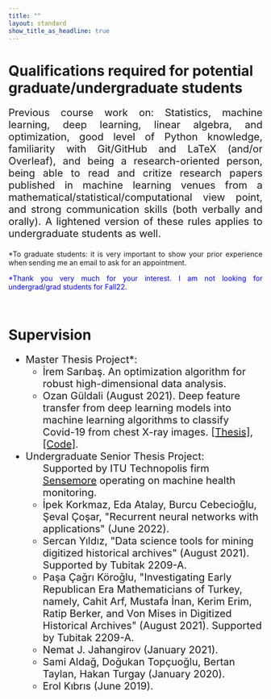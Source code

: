 ```yaml
---
title: ""
layout: standard
show_title_as_headline: true
---
```


<h1><span color="rgb(132," 132,="" 132);="">Qualifications required for potential graduate/undergraduate students</span></h1>
<p style="font-size:20px;text-align: justify;">Previous course work on: Statistics, machine learning, deep learning, linear algebra, and optimization, good level of Python knowledge, familiarity with Git/GitHub and LaTeX (and/or Overleaf), and being a research-oriented person, being able to read and critize research papers published in machine learning venues from a mathematical/statistical/computational view point, and strong communication skills (both verbally and orally). A lightened version of these rules applies to undergraduate students as well.</p>
<p style="font-size:14px;text-align: justify;">*To graduate students: it is very important to show your prior experience when sending me an email to ask for an appointment. </p>
<p style="font-size:14px;color:blue;text-align: justify;">*Thank you very much for your interest. I am not looking for undergrad/grad students for Fall22.</p>
<br>
<h1 color="rgb(132," 132,="" 132);="">Supervision</h1>
<ul style="font-size:20px;">
<li>Master Thesis Project*:
<ul>
<li> İrem Sarıbaş. An optimization algorithm for robust high-dimensional data analysis.</li>
<li>Ozan Güldali (August 2021). Deep feature transfer from deep learning
models into machine learning algorithms to classify Covid-19 from chest X-ray images.
<a href="https://tez.yok.gov.tr/UlusalTezMerkezi/TezGoster?key=v7BkNnnepTnbhn8rNR77LfMMnfBbCUVTxMavUxS_XQiweRuhiz6bn4W2oCxOvik_"> [Thesis]</a>, <a href="https://github.com/ozanguldali/modelsWithLASSO"> [Code]</a>.
</li>
</ul>
</li>
<li>Undergraduate Senior Thesis Project:
<ul>
Supported by ITU Technopolis firm <a href="https://sensemore.io/tr/">Sensemore</a> operating on machine health monitoring.
</li>   
<li> İpek Korkmaz, Eda Atalay, Burcu Cebecioğlu, Şeval Çoşar, "Recurrent neural networks with applications" (June 2022).
</li> 
<li> Sercan Yıldız, "Data science tools for mining digitized historical archives" (August 2021). Supported by Tubitak 2209-A.
</li> 
<li> Paşa Çağrı Köroğlu, "Investigating Early Republican Era Mathematicians of Turkey, namely, Cahit Arf, Mustafa İnan, Kerim Erim, Ratip Berker, and Von Mises in Digitized Historical Archives" (August 2021). Supported by Tubitak 2209-A.
</li> 
<li> Nemat J. Jahangirov  (January 2021).
</li> 
<li> Sami Aldağ, Doğukan Topçuoğlu, Bertan Taylan, Hakan Turgay (January 2020).
</li>  
<li> Erol Kıbrıs (June 2019).
</li>
</ul>
</ul>
<br>
